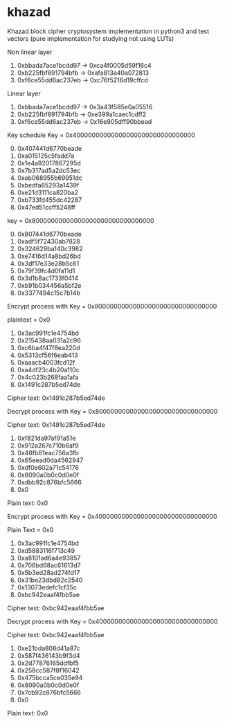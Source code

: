 # khazad
Khazad block cipher cryptosystem implementation in python3 and test vectors (pure implementation for studying not using LUTs)

Non linear layer
1. 0xbbada7ace1bcdd97 -> 0xca4f0005d59f16c4
2. 0xb225fbf891794bfb -> 0xafa813a40a072813
3. 0xf6ce55dd6ac237eb -> 0xc76f5216d19cffcd

Linear layer
1. 0xbbada7ace1bcdd97 -> 0x3a43f585e0a05516
2. 0xb225fbf891794bfb -> 0xe399a1caec1cdff2
3. 0xf6ce55dd6ac237eb -> 0x16e905dff90bbead

Key schedule
Key = 0x40000000000000000000000000000000

0. 0x407441d6770beade
1. 0xa015125c5fadd7a
2. 0x1e4a92017867295d
3. 0x7b317ad5a2dc53ec
4. 0xeb068955b69951dc
5. 0xbedfa65293a1439f
6. 0xe21d3111ca820ba2
7. 0xb733fd455dc42287
8. 0x47ed51ccff5248ff

key = 0x80000000000000000000000000000000

0. 0x807441d6770beade
1. 0xadf5f72430ab7828
2. 0x324629ba140c3982
3. 0xe7416d14a8bd26bd
4. 0x3df17e33e28b5c61
5. 0x79f39fc4d0fa11d1
6. 0x3d1b8ac1733f0414
7. 0xb91b034456a5bf2e
8. 0x3377494c15c7b14b

Encrypt process with
Key = 0x80000000000000000000000000000000

plaintext = 0x0

1. 0x3ac991fc1e4754bd
2. 0x215438aa031a2c96
3. 0xc6ba4f47f8ea220d
4. 0x5313cf56f6eab413
5. 0xaaacb4003fcd12f
6. 0xa4df23c4b20a110c
7. 0x4c023b268faa1afa
8. 0x1491c287b5ed74de

Cipher text: 0x1491c287b5ed74de

Decrypt process with
Key = 0x80000000000000000000000000000000

Cipher text: 0x1491c287b5ed74de

1. 0xf821da97af91a51e
2. 0x912a267c710b6af9
3. 0x48fb81eac756a3fb
4. 0x65eead0da4562947
5. 0xdf0e602a71c54176
6. 0x8090a0b0c0d0e0f
7. 0xdbb92c876bfc5666
8. 0x0

Plain text: 0x0


Encrypt process with
Key = 0x40000000000000000000000000000000

Plain Text = 0x0

1. 0x3ac991fc1e4754bd
2. 0xd5883116f713c49
3. 0xa8101ad6a4e93857
4. 0x706bd68ac61613d7
5. 0x5b3ed28ad274fd17
6. 0x31be23dbd82c2540
7. 0x13073edefc1cf35c
8. 0xbc942eaaf4fbb5ae

Cipher text: 0xbc942eaaf4fbb5ae

Decrypt process with
Key = 0x40000000000000000000000000000000

Cipher text: 0xbc942eaaf4fbb5ae

1. 0xe21bda808d41a87c
2. 0x587f436143b9f3d4
3. 0x2d77876165ddfbf5
4. 0x258cc587f8f16042
5. 0x475bcca5ce035e94
6. 0x8090a0b0c0d0e0f
7. 0x7cb92c876bfc5666
8. 0x0

Plain text: 0x0
